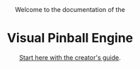 <center>
Welcome to the documentation of the

# Visual Pinball Engine

[Start here with the creator's guide](xref:vpe-overview).
</center>